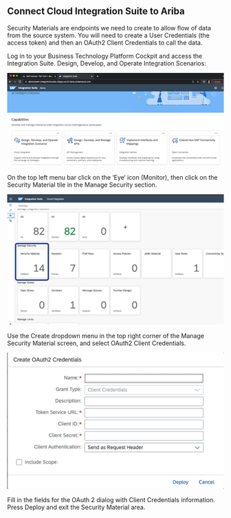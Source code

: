 ## Connect Cloud Integration Suite to Ariba

Security Materials are endpoints we need to create to allow flow of data from the source system. You will need to create a User Credentials (the access token) and then an OAuth2 Client Credentials to call the data.

Log in to your Business Technology Platform Cockpit and access the Integration Suite.  Design, Develop, and Operate Integration Scenarios:

 
![CIS Connection](../images/CISLane_ConnectAriba1.png)

 
On the top left menu bar click on the ‘Eye‘ icon (Monitor), then click on the Security Material tile in the Manage Security section.

![CIS Connection](../images/CISLane_ConnectAriba2.png) 

Use the Create dropdown menu in the top right corner of the Manage Security Material screen, and select OAuth2 Client Credentials. 

![CIS Connection](../images/CISLane_ConnectAriba3.png) 

Fill in the fields for the OAuth 2 dialog with Client Credentials information.  Press Deploy and exit the Security Material area.
